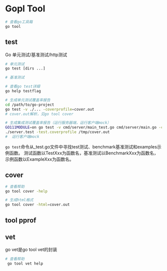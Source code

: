 # Gopl Tool
```sh
# 查看go工具箱
go tool
```

## test
Go 单元测试/基准测试/http测试
```sh
# 单元测试
go test [dirs ...]

# 基准测试

# 查看go test详细
go help testflag

# 生成单元测试覆盖率报告
cd /path/to/go-project
go test -v ./... -coverprofile=cover.out
# cover.out解析，见go tool cover

# 生成集成测试覆盖率报告（运行服务器端，运行客户端mock）
GO111MODULE=on go test -v cmd/server/main_test.go cmd/server/main.go -c -covermode=count -coverpkg `go list ./...|tr \"\\n\" \",\"`. -o server.test # 编译二进制test文件
./server.test -test.coverprofile /tmp/cover.out
#  运行客户端mock


```
`go test`命令从_test.go文件中寻找test测试、benchmark基准测试和examples示例函数。
测试函数以TestXxx为函数名，基准测试以BenchmarkXxx为函数名，示例函数以ExampleXxx为函数名。

## cover
```sh
# 查看帮助
go tool cover -help

# 生成html格式
go tool cover -html=cover.out 
```

## tool pprof

## vet
go vet是go tool vet的封装
```sh
# 查看帮助
 go tool vet help

```